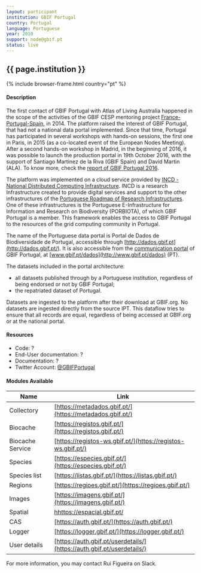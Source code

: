 ```yaml
---
layout: participant
institution: GBIF Portugal
country: Portugal
language: Portuguese
year: 2010
support: node@gbif.pt
status: live
---
```


## {{ page.institution }}

{% include browser-frame.html country="pt" %}

#### Description 

The first contact of GBIF Portugal with Atlas of Living Australia happened in the scope of the activities of the GBIF CESP mentoring project [France-Portugal-Spain](https://www.gbif.pt/node/187), in 2014. The platform raised the interest of GBIF Portugal, that had not a national data portal implemented. Since that time, Portugal has participated in several workshops with hands-on sessions, the first one in Paris, in 2015 (as a co-located event of the European Nodes Meeting). After a second hands-on workshop in Madrid, in the beginning of 2016, it was possible to launch the production portal in 19th October 2016, with the support of Santiago Martinez de la Riva (GBIF Spain) and David Martin (ALA). To know more, check the [report of GBIF Portugal 2016](http://www.gbif.pt/node/385).

The platform was implemented on a cloud service provided by [INCD - National Distributed Computing Infrastructure](https://www.incd.pt/). INCD is a research Infrastructure created to provide digital services and support to the other infrastructures of the [Portuguese Roadmap of Research Infrastructures](https://www.fct.pt/apoios/equipamento/roteiro/index.phtml.en). One of these infrastructures is the Portuguese E-Infrastructure for Information and Research on Biodiversity (PORBIOTA), of which GBIF Portugal is a member. This framework enables the access to GBIF Portugal to the resources of the grid computing community in Portugal.

The name of the Portuguese data portal is Portal de Dados de Biodiversidade de Portugal, accessible through [http://dados.gbif.pt](http://dados.gbif.pt/). It is also accessible from the [communication portal](http://www.gbif.pt/) of GBIF Portugal, at [www.gbif.pt/dados](http://www.gbif.pt/dados) (PT).

The datasets included in the portal architecture:
- all datasets published through by a Portuguese institution, regardless of being endorsed or not by GBIF Portugal;
- the repatriated dataset of Portugal.

Datasets are ingested to the platform after their download at GBIF.org. No datasets are ingested directly from the source IPT. This dataflow tries to ensure that all records are equal, regardless of being accessed at GBIF.org or at the national portal.

#### Resources

- Code: ? 
- End-User documentation: ?
- Documentation: ?
- Twitter Account: [@GBIFPortugal](https://twitter.com/GBIFPortugal)

#### Modules Available 

| Name             | Link                                                                   |
|------------------|------------------------------------------------------------------------|
| Collectory       | [https://metadados.gbif.pt/](https://metadados.gbif.pt/)               |
| Biocache         | [https://registos.gbif.pt/](https://registos.gbif.pt/)                 |
| Biocache Service | [https://registos-ws.gbif.pt/](https://registos-ws.gbif.pt/)           |
| Species          | [https://especies.gbif.pt/](https://especies.gbif.pt/)                 |
| Species list     | [https://listas.gbif.pt/](https://listas.gbif.pt/)                     |
| Regions          | [https://regioes.gbif.pt/](https://regioes.gbif.pt/)                   |
| Images           | [https://imagens.gbif.pt/](https://imagens.gbif.pt/)                   |
| Spatial          | [hhttps://espacial.gbif.pt/](https://espacial.gbif.pt/)                |
| CAS              | [https://auth.gbif.pt/](https://auth.gbif.pt/)                         |
| Logger           | [https://logger.gbif.pt/](https://logger.gbif.pt/)                     |
| User details     | [https://auth.gbif.pt/userdetails/](https://auth.gbif.pt/userdetails/) |


For more information, you may contact Rui Figueira on Slack.
